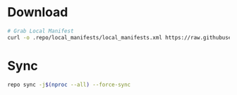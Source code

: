 # Download
```bash
# Grab Local Manifest
curl -o .repo/local_manifests/local_manifests.xml https://raw.githubusercontent.com/neilchetty/local_manifests/RMX3031/twelve.xml --create-dirs
```

# Sync
```bash
repo sync -j$(nproc --all) --force-sync
```